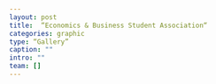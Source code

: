 ```yaml
---
layout: post
title:  “Economics & Business Student Association“
categories: graphic
type: “Gallery”
caption: ""
intro: ""
team: []
---
```

